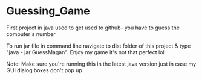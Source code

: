 # Guessing_Game
First project in java used to get used to github- you have to guess the computer's number

To run jar file in command line navigate to dist folder of this project & type "java - jar GuessMagan". Enjoy my game it's not that perfect lol

Note: Make sure you're running this in the latest java version just in case my GUI dialog boxes don't pop up.
